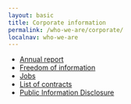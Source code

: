 ```yaml
---
layout: basic
title: Corporate information
permalink: /who-we-are/corporate/
localnav: who-we-are
---
```


<ul class="list-small">
  <li>
      <a href="{{site.baseurl}}/who-we-are/corporate/annual-report/">Annual report</a>
    </li>
  <li>
    <a href="{{site.baseurl}}/who-we-are/corporate/freedom-of-information/">Freedom of information</a>
  </li>
  <li>
    <a href="{{site.baseurl}}/who-we-are/corporate/jobs/">Jobs</a>
  </li>
  <li>
    <a href="{{site.baseurl}}/who-we-are/corporate/contracts/">List of contracts</a>
  </li>
  <li>
    <a href="{{site.baseurl}}/who-we-are/corporate/public-information-disclosure/">Public Information Disclosure</a>
  </li>
</ul>
